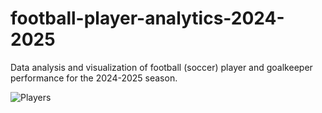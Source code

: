 # football-player-analytics-2024-2025
Data analysis and visualization of football (soccer) player and goalkeeper performance for the 2024-2025 season.

![Players](image/players.png)

